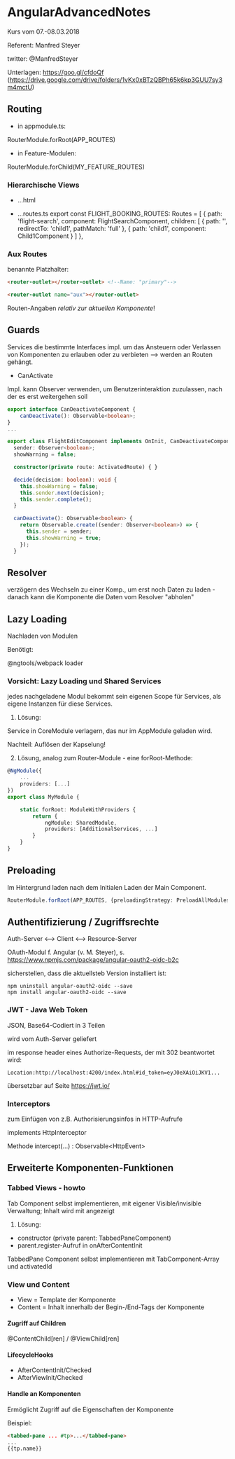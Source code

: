 # AngularAdvancedNotes
Kurs vom 07.-08.03.2018

Referent: Manfred Steyer 

twitter: @ManfredSteyer

Unterlagen: 
https://goo.gl/cfdoQf (https://drive.google.com/drive/folders/1vKx0xBTzQBPh65k6kp3GUU7sy3m4mctU)

## Routing

- in appmodule.ts:

RouterModule.forRoot(APP_ROUTES)

- in Feature-Modulen:

RouterModule.forChild(MY\_FEATURE\_ROUTES)

### Hierarchische Views

- ...html
<router-outlet></router-outlet>

- ...routes.ts
export const FLIGHT_BOOKING_ROUTES: Routes = [
  {
    path: 'flight-search',
    component: FlightSearchComponent,
    children: [
        {
            path: '',
            redirectTo: 'child1',
            pathMatch: 'full'
        },
        {
            path: 'child1',
            component: Child1Component
        }
    ]
  },

### Aux Routes

benannte Platzhalter:

```html
<router-outlet></router-outlet> <!--Name: "primary"-->

<router-outlet name="aux"></router-outlet>
```

Routen-Angaben _relativ zur aktuellen Komponente_! 


## Guards

Services die bestimmte Interfaces impl. um das Ansteuern oder Verlassen von Komponenten zu erlauben oder zu verbieten --> werden an Routen gehängt.

- CanActivate 

Impl. kann Observer verwenden, um Benutzerinteraktion zuzulassen, nach der es erst weitergehen soll

```ts
export interface CanDeactivateComponent {
    canDeactivate(): Observable<boolean>;
}
...

export class FlightEditComponent implements OnInit, CanDeactivateComponent {
  sender: Observer<boolean>;
  showWarning = false;

  constructor(private route: ActivatedRoute) { }

  decide(decision: boolean): void {
    this.showWarning = false;
    this.sender.next(decision);
    this.sender.complete();
  }

  canDeactivate(): Observable<boolean> {
    return Observable.create((sender: Observer<boolean>) => {
      this.sender = sender;
      this.showWarning = true;
    });
  }
  ```

## Resolver

verzögern des Wechseln zu einer Komp., um erst noch Daten zu laden - danach kann die Komponente die Daten vom Resolver "abholen"


## Lazy Loading

Nachladen von Modulen

Benötigt:

@ngtools/webpack loader

### Vorsicht: Lazy Loading und Shared Services

jedes nachgeladene Modul bekommt sein eigenen Scope für Services, als eigene Instanzen für diese Services.

1. Lösung:

Service in CoreModule verlagern, das nur im AppModule geladen wird.

Nachteil: Auflösen der Kapselung!

2. Lösung, analog zum Router-Module - eine forRoot-Methode:

```ts
@NgModule({
    ...
    providers: [...]
})
export class MyModule {

    static forRoot: ModuleWithProviders {
        return {
            ngModule: SharedModule,
            providers: [AdditionalServices, ...]
        }
    }
}
```


## Preloading

Im Hintergrund laden nach dem Initialen Laden der Main Component.

```ts
RouterModule.forRoot(APP_ROUTES, {preloadingStrategy: PreloadAllModules})
```

## Authentifizierung / Zugriffsrechte

Auth-Server <--> Client <--> Resource-Server

OAuth-Modul f. Angular (v. M. Steyer), s. https://www.npmjs.com/package/angular-oauth2-oidc-b2c

sicherstellen, dass die aktuellsteb Version installiert ist:

```
npm uninstall angular-oauth2-oidc --save
npm install angular-oauth2-oidc --save
```

### JWT - Java Web Token 
JSON, Base64-Codiert in 3 Teilen

wird vom Auth-Server geliefert

im response header eines Authorize-Requests, der mit 302 beantwortet wird:

```
Location:http://localhost:4200/index.html#id_token=eyJ0eXAiOiJKV1...
```
übersetzbar auf Seite https://jwt.io/

### Interceptors

zum Einfügen von z.B. Authorisierungsinfos in HTTP-Aufrufe

implements HttpInterceptor

Methode intercept(...) : Observable<HttpEvent<any>>


## Erweiterte Komponenten-Funktionen

### Tabbed Views - howto

Tab Component selbst implementieren, mit eigener Visible/invisible Verwaltung; Inhalt wird mit <ng-content></ng-content> angezeigt

1. Lösung:

+ constructor (private parent: TabbedPaneComponent)
+ parent.register-Aufruf in onAfterContentInit 

TabbedPane Component selbst implementieren mit TabComponent-Array und activatedId

### View und Content

+ View = Template der Komponente
+ Content = Inhalt innerhalb der Begin-/End-Tags der Komponente

#### Zugriff auf Children
@ContentChild[ren] / @ViewChild[ren]

#### LifecycleHooks
+ AfterContentInit/Checked 
+ AfterViewInit/Checked 

#### Handle an Komponenten
Ermöglicht Zugriff auf die Eigenschaften der Komponente

Beispiel:
```html
<tabbed-pane ... #tp>...</tabbed-pane>
...
{{tp.name}}
```



